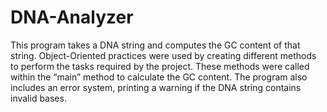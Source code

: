 # DNA-Analyzer

This program takes a DNA string and computes the GC content of that string. Object-Oriented practices were used by creating different methods to perform the tasks required by the project. These methods were called within the “main” method to calculate the GC content. The program also includes an error system, printing a warning if the DNA string contains invalid bases.
